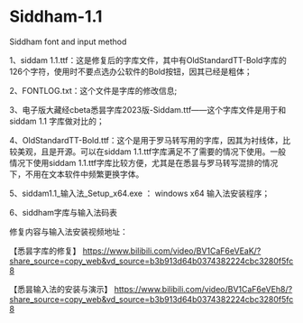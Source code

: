 # Siddham-1.1
 Siddham font  and input method

1、siddam 1.1.ttf：这是修复后的字库文件，其中有OldStandardTT-Bold字库的126个字符，使用时不要点选办公软件的Bold按钮，因其已经是粗体；

2、FONTLOG.txt：这个文件是字库的修改信息;

3、电子版大藏经cbeta悉昙字库2023版-Siddam.ttf——这个字库文件是用于和siddam 1.1 字库做对比的；

4、OldStandardTT-Bold.ttf：这个是用于罗马转写用的字库，因其为衬线体，比较美观，且是开源。可以在siddam 1.1.ttf字库满足不了需要的情况下使用。一般情况下使用siddam 1.1.ttf字库比较方便，尤其是在悉昙与罗马转写混排的情况下，不用在文本软件中频繁更换字体。

5、siddam1.1_输入法_Setup_x64.exe ：  windows x64 输入法安装程序；

6、siddham字库与输入法码表

修复内容与输入法安装视频地址：

【悉昙字库的修复】 https://www.bilibili.com/video/BV1CaF6eVEaK/?share_source=copy_web&vd_source=b3b913d64b0374382224cbc3280f5fc8

【悉昙输入法的安装与演示】 https://www.bilibili.com/video/BV1CaF6eVEh8/?share_source=copy_web&vd_source=b3b913d64b0374382224cbc3280f5fc8



